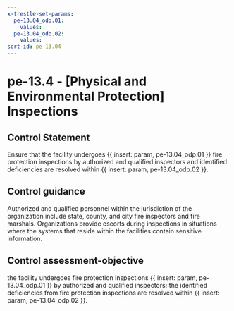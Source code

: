 ```yaml
---
x-trestle-set-params:
  pe-13.04_odp.01:
    values:
  pe-13.04_odp.02:
    values:
sort-id: pe-13.04
---
```


# pe-13.4 - \[Physical and Environmental Protection\] Inspections

## Control Statement

Ensure that the facility undergoes {{ insert: param, pe-13.04_odp.01 }} fire protection inspections by authorized and qualified inspectors and identified deficiencies are resolved within {{ insert: param, pe-13.04_odp.02 }}.

## Control guidance

Authorized and qualified personnel within the jurisdiction of the organization include state, county, and city fire inspectors and fire marshals. Organizations provide escorts during inspections in situations where the systems that reside within the facilities contain sensitive information.

## Control assessment-objective

the facility undergoes fire protection inspections {{ insert: param, pe-13.04_odp.01 }} by authorized and qualified inspectors;
the identified deficiencies from fire protection inspections are resolved within {{ insert: param, pe-13.04_odp.02 }}.
